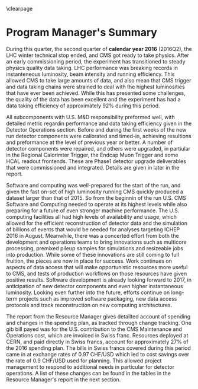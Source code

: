 \clearpage

# Program Manager's Summary

During this quarter, the second quarter of  **calendar year 2016** (2016Q2),  the LHC winter technical stop ended, and CMS got ready to take physics.   After an early commissioning period, the experiment has transitioned to steady physics quality data taking.  LHC performance was breaking records in instanteneous luminosity, beam intensity and running efficiency. This allowed CMS to take large amounts of data, and also mean that CMS trigger and data taking chains were strained to deal with the highest luminosities that have ever been achieved.  While this has presented some challenges, the quality of the data has been excellent and the experiment has had a data taking efficiency of approximately 92% during this period. 

All subcomponents with U.S. M&D responsibility preformed well, with detailed metric regardin performance and data taking efficiency given in the Detector Operations section.  Before and during the first weeks of the new run detector components were calibrated and timed-in, achieving resultions and preformance at the level of previous year or better.  A number of detector components were repaired, and others were upgraded, in partiular in the Regional Calorimter Trigger, the Endcap Muon Trigger  and some HCAL readout frontends. These are Phase1 detector upgrade deliverables that were commissioned and integrated. Details are given in later in the report.

Software and computing was well-prepared for the start of the run, and given the fast on-set of high luminosity running CMS quickly produced a dataset larger than that of 2015.  So from the beginnin of the run U.S. CMS Software and Computing needed to operate at its highest levels while also preparing for a future of even stronger machine performance.  The U.S. computing facilities all had high levels of availability and usage, which allowed for the efficient reconstruction of detector data and the simulation of billions of events that would be needed for analyses targeting ICHEP 2016 in August.  Meanwhile, there was a concerted effort from both the development and operations teams to bring innovations such as multicore processing, premixed pileup samples for simulations and resizeable jobs into production.  While some of these innovations are still coming to full fruition, the pieces are now in place for success.  Work continues on aspects of data access that will make opportunistic resources more useful to CMS, and tests of production workflows on those resources have given positive results.  Software development is already looking forward to 2017, in anticipation of new detector components and even higher instantaneous luminosity.  Looking even further into the future, efforts continue on long-term projects such as improved software packaging, new data access protocols and track reconstruction on new computing architectures.

The report from the Resource Manager gives detailted account of spending and changes in the spending plan, as tracked through change tracking. One gib bill payed was for the U.S. contribution to the CMS Maintenance and Operations cost, which are invoiced in Swiss franc. Resources deployed at CERN, and paid directly in Swiss francs, account for approximately 27% of the 2016 spending plan. The bills in Swiss francs covered during this period came in at exchange rates of 0.97 CHF/USD which led to cost savings over the rate of 0.9 CHF/USD used for planning. This allowed project management to respond to additional needs in particular for detector operations. A list of these changes can be found in the tables in the Resource Manager's report in the next section.


